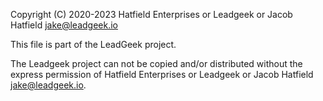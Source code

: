 Copyright (C) 2020-2023 Hatfield Enterprises or Leadgeek or Jacob Hatfield <jake@leadgeek.io>

This file is part of the LeadGeek project.

The Leadgeek project can not be copied and/or distributed without the express
permission of Hatfield Enterprises or Leadgeek or Jacob Hatfield <jake@leadgeek.io>.
